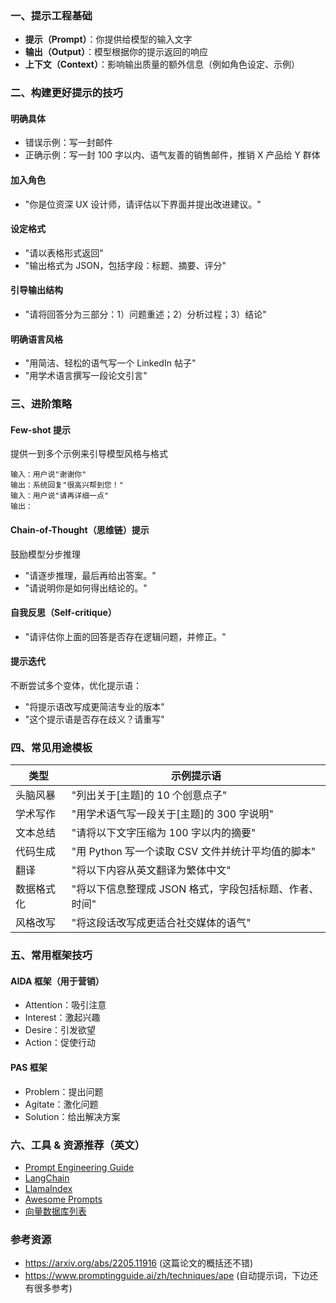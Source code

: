 ### **一、提示工程基础**

- **提示（Prompt）**：你提供给模型的输入文字
- **输出（Output）**：模型根据你的提示返回的响应
- **上下文（Context）**：影响输出质量的额外信息（例如角色设定、示例）

### **二、构建更好提示的技巧**

#### **明确具体**

- 错误示例：写一封邮件
- 正确示例：写一封 100 字以内、语气友善的销售邮件，推销 X 产品给 Y 群体

#### **加入角色**

- "你是位资深 UX 设计师，请评估以下界面并提出改进建议。"

#### **设定格式**

- "请以表格形式返回"
- "输出格式为 JSON，包括字段：标题、摘要、评分"

#### **引导输出结构**

- "请将回答分为三部分：1）问题重述；2）分析过程；3）结论"

#### **明确语言风格**

- "用简洁、轻松的语气写一个 LinkedIn 帖子"
- "用学术语言撰写一段论文引言"

### **三、进阶策略**

#### **Few-shot 提示**

提供一到多个示例来引导模型风格与格式

```
输入：用户说"谢谢你"  
输出：系统回复"很高兴帮到您！"  
输入：用户说"请再详细一点"  
输出：
```

#### **Chain-of-Thought（思维链）提示**

鼓励模型分步推理

- "请逐步推理，最后再给出答案。"
- "请说明你是如何得出结论的。"

#### **自我反思（Self-critique）**

- "请评估你上面的回答是否存在逻辑问题，并修正。"

#### **提示迭代**

不断尝试多个变体，优化提示语：

- "将提示语改写成更简洁专业的版本"
- "这个提示语是否存在歧义？请重写"

### **四、常见用途模板**

| **类型**   | **示例提示语**                                         |
| ---------- | ------------------------------------------------------ |
| 头脑风暴   | "列出关于[主题]的 10 个创意点子"                       |
| 学术写作   | "用学术语气写一段关于[主题]的 300 字说明"              |
| 文本总结   | "请将以下文字压缩为 100 字以内的摘要"                  |
| 代码生成   | "用 Python 写一个读取 CSV 文件并统计平均值的脚本"      |
| 翻译       | "将以下内容从英文翻译为繁体中文"                       |
| 数据格式化 | "将以下信息整理成 JSON 格式，字段包括标题、作者、时间" |
| 风格改写   | "将这段话改写成更适合社交媒体的语气"                   |

### **五、常用框架技巧**

#### **AIDA 框架（用于营销）**

- Attention：吸引注意
- Interest：激起兴趣
- Desire：引发欲望
- Action：促使行动

#### **PAS 框架**

- Problem：提出问题
- Agitate：激化问题
- Solution：给出解决方案

### **六、工具 & 资源推荐（英文）**

- [Prompt Engineering Guide](https://www.promptingguide.ai/introduction/basics)
- [LangChain](https://python.langchain.com/docs/use_cases/question_answering/)
- [LlamaIndex](https://docs.llamaindex.ai/en/stable/getting_started/concepts.html)
- [Awesome Prompts](https://github.com/f/awesome-chatgpt-prompts)
- [向量数据库列表](https://www.datacamp.com/blog/the-top-5-vector-databases)

### **参考资源**

- https://arxiv.org/abs/2205.11916 (这篇论文的概括还不错)
- https://www.promptingguide.ai/zh/techniques/ape (自动提示词，下边还有很多参考)
